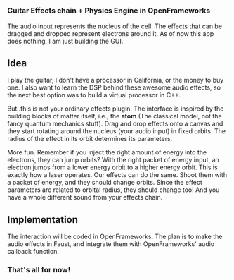 <h1>  </h1>

<h3>Guitar Effects chain + Physics Engine in OpenFrameworks</h3>

<p>The audio input represents the nucleus of the cell. The effects that can be dragged and dropped represent electrons around it. As of now this app does nothing, I am just building the GUI. </p>

<h2>Idea</h2>

<p>I play the guitar, I don't have a processor in California, or the money to buy one. I also want to learn the DSP behind these awesome audio effects, so the next best option was to build a virtual processor in C++. </p>

<p>But..this is not your ordinary effects plugin. The interface is inspired by the building blocks of matter itself, i.e., the <b>atom</b> (The classical model, not the fancy quantum mechanics stuff). Drag and drop effects onto a canvas and they start rotating around the nucleus (your audio input) in fixed orbits. The radius of the effect in its orbit determines its parameters.</p>

<p>More fun. Remember if you inject the right amount of energy into the electrons, they can jump orbits? With the right packet of energy input, an electron jumps from a lower energy orbit to a higher energy orbit. This is exactly how a laser operates. Our effects can do the same. Shoot them with a packet of energy, and they should change orbits. Since the effect parameters are related to orbital radius, they should change too! And you have a whole different sound from your effects chain.</p>

<h2>Implementation</h2>

<p>The interaction will be coded in OpenFrameworks. The plan is to make the audio effects in Faust, and integrate them with OpenFrameworks' audio callback function.<p>

<h3>That's all for now!</h3>